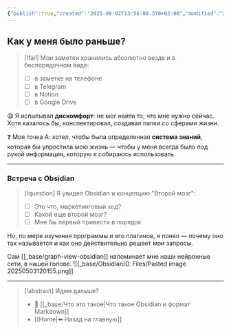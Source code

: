 ```yaml
---
{"publish":true,"created":"2025-08-02T13:56:00.370+03:00","modified":"2025-08-02T13:56:00.379+03:00","cssclasses":""}
---
```


## Как у меня было раньше?

>[!fail] Мои заметки хранились абсолютно везде и в беспорядочном виде:
>- [ ] в заметке на телефоне
>- [ ] в Telegram
>- [ ] в Notion
>- [ ] в Google Drive

😩 Я испытывал **дискомфорт**: не мог найти то, что мне нужно сейчас. Хотя казалось бы, конспектировал, создавал папки со сферами жизни.

❓ Моя точка А: хотел, чтобы была определенная **система знаний**, которая бы упростила мою жизнь — чтобы у меня всегда было под рукой информация, которую я собираюсь использовать.

---
### Встреча с Obsidian

>[!question] Я увидел Obsidian и концепцию "Второй мозг":
>- [ ] Это что, маркетинговый ход? 
>- [ ] Какой еще второй мозг? 
>- [ ] Мне бы первый привести в порядок

Но, по мере изучения программы и его плагинов, я понял — почему оно так называется и как оно действительно решает мои запросы. 

Сам [[_base/graph-view-obsidian]] напоминает мне наши нейронные сети, в нашей голове. 
![[_base/Obsidian/0. Files/Pasted image 20250503120155.png]]

---

> [!abstract] Идем дальше?
> - 🧠 [[_base/Что это такое\|Что такое Obsidian и формат Markdown]]
> - [[Home\|⬅️ Назад на главную]]